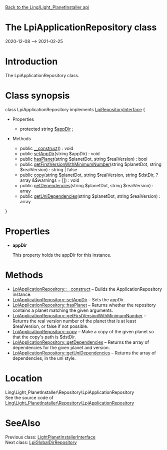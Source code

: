 [Back to the Ling/Light_PlanetInstaller api](https://github.com/lingtalfi/Light_PlanetInstaller/blob/master/doc/api/Ling/Light_PlanetInstaller.md)



The LpiApplicationRepository class
================
2020-12-08 --> 2021-02-25






Introduction
============

The LpiApplicationRepository class.



Class synopsis
==============


class <span class="pl-k">LpiApplicationRepository</span> implements [LpiRepositoryInterface](https://github.com/lingtalfi/Light_PlanetInstaller/blob/master/doc/api/Ling/Light_PlanetInstaller/Repository/LpiRepositoryInterface.md) {

- Properties
    - protected string [$appDir](#property-appDir) ;

- Methods
    - public [__construct](https://github.com/lingtalfi/Light_PlanetInstaller/blob/master/doc/api/Ling/Light_PlanetInstaller/Repository/LpiApplicationRepository/__construct.md)() : void
    - public [setAppDir](https://github.com/lingtalfi/Light_PlanetInstaller/blob/master/doc/api/Ling/Light_PlanetInstaller/Repository/LpiApplicationRepository/setAppDir.md)(string $appDir) : void
    - public [hasPlanet](https://github.com/lingtalfi/Light_PlanetInstaller/blob/master/doc/api/Ling/Light_PlanetInstaller/Repository/LpiApplicationRepository/hasPlanet.md)(string $planetDot, string $realVersion) : bool
    - public [getFirstVersionWithMinimumNumber](https://github.com/lingtalfi/Light_PlanetInstaller/blob/master/doc/api/Ling/Light_PlanetInstaller/Repository/LpiApplicationRepository/getFirstVersionWithMinimumNumber.md)(string $planetDot, string $realVersion) : string | false
    - public [copy](https://github.com/lingtalfi/Light_PlanetInstaller/blob/master/doc/api/Ling/Light_PlanetInstaller/Repository/LpiApplicationRepository/copy.md)(string $planetDot, string $realVersion, string $dstDir, ?array &$warnings = []) : void
    - public [getDependencies](https://github.com/lingtalfi/Light_PlanetInstaller/blob/master/doc/api/Ling/Light_PlanetInstaller/Repository/LpiApplicationRepository/getDependencies.md)(string $planetDot, string $realVersion) : array
    - public [getUniDependencies](https://github.com/lingtalfi/Light_PlanetInstaller/blob/master/doc/api/Ling/Light_PlanetInstaller/Repository/LpiApplicationRepository/getUniDependencies.md)(string $planetDot, string $realVersion) : array

}




Properties
=============

- <span id="property-appDir"><b>appDir</b></span>

    This property holds the appDir for this instance.
    
    



Methods
==============

- [LpiApplicationRepository::__construct](https://github.com/lingtalfi/Light_PlanetInstaller/blob/master/doc/api/Ling/Light_PlanetInstaller/Repository/LpiApplicationRepository/__construct.md) &ndash; Builds the ApplicationRepository instance.
- [LpiApplicationRepository::setAppDir](https://github.com/lingtalfi/Light_PlanetInstaller/blob/master/doc/api/Ling/Light_PlanetInstaller/Repository/LpiApplicationRepository/setAppDir.md) &ndash; Sets the appDir.
- [LpiApplicationRepository::hasPlanet](https://github.com/lingtalfi/Light_PlanetInstaller/blob/master/doc/api/Ling/Light_PlanetInstaller/Repository/LpiApplicationRepository/hasPlanet.md) &ndash; Returns whether the repository contains a planet matching the given arguments.
- [LpiApplicationRepository::getFirstVersionWithMinimumNumber](https://github.com/lingtalfi/Light_PlanetInstaller/blob/master/doc/api/Ling/Light_PlanetInstaller/Repository/LpiApplicationRepository/getFirstVersionWithMinimumNumber.md) &ndash; Returns the real version number of the planet that is at least $realVersion, or false if not possible.
- [LpiApplicationRepository::copy](https://github.com/lingtalfi/Light_PlanetInstaller/blob/master/doc/api/Ling/Light_PlanetInstaller/Repository/LpiApplicationRepository/copy.md) &ndash; Make a copy of the given planet so that the copy's path is $dstDir.
- [LpiApplicationRepository::getDependencies](https://github.com/lingtalfi/Light_PlanetInstaller/blob/master/doc/api/Ling/Light_PlanetInstaller/Repository/LpiApplicationRepository/getDependencies.md) &ndash; Returns the array of dependencies for the given planet and version.
- [LpiApplicationRepository::getUniDependencies](https://github.com/lingtalfi/Light_PlanetInstaller/blob/master/doc/api/Ling/Light_PlanetInstaller/Repository/LpiApplicationRepository/getUniDependencies.md) &ndash; Returns the array of dependencies, in the uni style.





Location
=============
Ling\Light_PlanetInstaller\Repository\LpiApplicationRepository<br>
See the source code of [Ling\Light_PlanetInstaller\Repository\LpiApplicationRepository](https://github.com/lingtalfi/Light_PlanetInstaller/blob/master/Repository/LpiApplicationRepository.php)



SeeAlso
==============
Previous class: [LightPlanetInstallerInterface](https://github.com/lingtalfi/Light_PlanetInstaller/blob/master/doc/api/Ling/Light_PlanetInstaller/PlanetInstaller/LightPlanetInstallerInterface.md)<br>Next class: [LpiGlobalDirRepository](https://github.com/lingtalfi/Light_PlanetInstaller/blob/master/doc/api/Ling/Light_PlanetInstaller/Repository/LpiGlobalDirRepository.md)<br>
